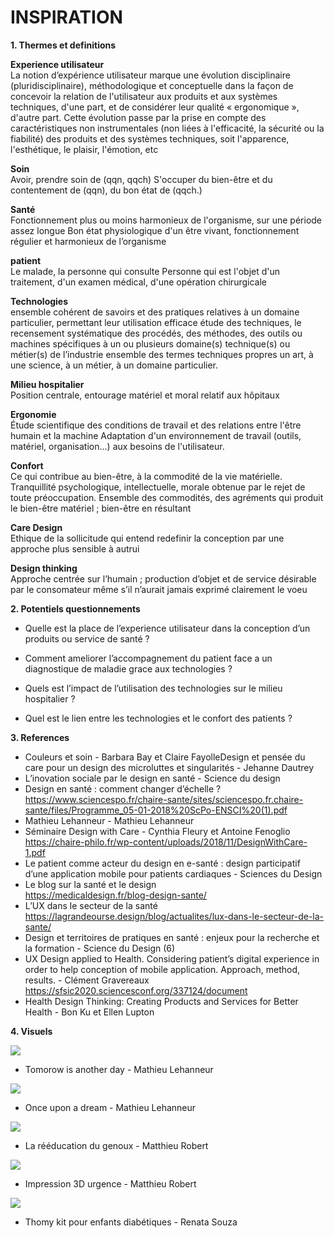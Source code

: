 # INSPIRATION

**1. Thermes et definitions**

**Experience utilisateur** </br>
La notion d’expérience utilisateur marque une évolution disciplinaire (pluridisciplinaire), méthodologique et conceptuelle dans la façon de concevoir la relation de l'utilisateur aux produits et aux systèmes techniques, d'une part, et de considérer leur qualité « ergonomique », d'autre part. Cette évolution passe par la prise en compte des caractéristiques non instrumentales (non liées à l'efficacité, la sécurité ou la fiabilité) des produits et des systèmes techniques, soit l'apparence, l'esthétique, le plaisir, l'émotion, etc

**Soin** </br>
Avoir, prendre soin de (qqn, qqch)
S'occuper du bien-être et du contentement de (qqn), du bon état de (qqch.)

**Santé** </br>
Fonctionnement plus ou moins harmonieux de l'organisme, sur une période assez longue
Bon état physiologique d'un être vivant, fonctionnement régulier et harmonieux de l’organisme

**patient** </br>
Le malade, la personne qui consulte
Personne qui est l'objet d'un traitement, d'un examen médical, d'une opération chirurgicale

**Technologies** </br>
ensemble cohérent de savoirs et des pratiques relatives à un domaine particulier, permettant leur utilisation efficace 
étude des techniques, le recensement systématique des procédés, des méthodes, des outils ou machines spécifiques à un ou plusieurs domaine(s) technique(s) ou métier(s) de l’industrie
ensemble des termes techniques propres un art, à une science, à un métier, à un domaine particulier.

**Milieu hospitalier** </br>
Position centrale, entourage matériel et moral relatif aux hôpitaux

**Ergonomie** </br>
Étude scientifique des conditions de travail et des relations entre l'être humain et la machine Adaptation d'un environnement de travail (outils, matériel, organisation…) aux besoins de l'utilisateur.

**Confort** </br>
Ce qui contribue au bien-être, à la commodité de la vie matérielle.
Tranquillité psychologique, intellectuelle, morale obtenue par le rejet de toute préoccupation.
Ensemble des commodités, des agréments qui produit le bien-être matériel ; bien-être en résultant

**Care Design** </br>
Ethique de la sollicitude qui entend redefinir la conception par une approche plus sensible à autrui 

**Design thinking** </br>
Approche centrée sur l’humain ; production d’objet et de service désirable par le consomateur même s’il n’aurait jamais exprimé clairement le voeu 


**2. Potentiels questionnements** 

- Quelle est la place de l’experience utilisateur dans la conception d’un produits ou service de santé ?

- Comment ameliorer l’accompagnement du patient face a un diagnostique de maladie grace aux technologies ? 

- Quels est l’impact de l’utilisation des technologies sur le milieu hospitalier ? 

- Quel est le lien entre les technologies et le confort des patients ?



**3. References**

- Couleurs et soin - Barbara Bay et Claire FayolleDesign et pensée du care pour un design des microluttes et singularités - Jehanne Dautrey </br>
- L’inovation sociale par le design en santé - Science du design </br>
- Design en santé : comment changer d’échelle ?</br> 
https://www.sciencespo.fr/chaire-sante/sites/sciencespo.fr.chaire-sante/files/Programme_05-01-2018%20ScPo-ENSCI%20(1).pdf</br>
- Mathieu Lehanneur - Mathieu Lehanneur</br>
- Séminaire Design with Care - Cynthia Fleury et Antoine Fenoglio</br>
https://chaire-philo.fr/wp-content/uploads/2018/11/DesignWithCare-1.pdf</br>
- Le patient comme acteur du design en e-santé : design participatif d’une application mobile pour patients cardiaques - Sciences du Design </br>
- Le blog sur la santé et le design </br>
https://medicaldesign.fr/blog-design-sante/</br>
- L’UX dans le secteur de la santé</br>
https://lagrandeourse.design/blog/actualites/lux-dans-le-secteur-de-la-sante/</br>
- Design et territoires de pratiques en santé : enjeux pour la recherche et la formation - Science du Design (6)</br>
- UX Design applied to Health. Considering patient’s digital experience in order to help conception of mobile application. Approach, method, results. - Clément Gravereaux</br>
https://sfsic2020.sciencesconf.org/337124/document</br>
- Health Design Thinking: Creating Products and Services for Better Health - Bon Ku et Ellen Lupton</br>


**4. Visuels** </br>

<img src=".././Image/ML1.jpg"/> </br>
- Tomorow is another day - Mathieu Lehanneur </br>

<img src=".././Image/ML2.jpg"/> </br>
- Once upon a dream - Mathieu Lehanneur </br>

<img src=".././Image/MR1.jpg"/> </br>
- La rééducation du genoux - Matthieu Robert </br>

<img src=".././Image/MR2.jpg"/> </br>
- Impression 3D urgence - Matthieu Robert </br>

<img src=".././Image/RS.jpg"/> </br>
- Thomy kit pour enfants diabétiques - Renata Souza </br>


